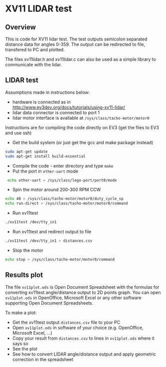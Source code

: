 # XV11 LIDAR test

## Overview

This is code for XV11 lidar test. The test outputs semicolon separated distance data for angles 0-359.
The output can be redirected to file, transfered to PC and plotted.

The files xv11lidar.h and xv11lidar.c can also be used as a simple library to communicate with the lidar.

## LIDAR test

Assumptions made in instructions below:
- hardware is connected as in http://www.ev3dev.org/docs/tutorials/using-xv11-lidar/
- lidar data connector is connected to port 1
- lidar motor interface is avaliable at `/sys/class/tacho-motor/motor0`

Instructions are for compiling the code directly on EV3 (get the files to EV3 and use ssh)

- Get the build system (or just get the gcc and make package instead)
```bash
sudo apt-get update
sudo apt-get install build-essential
```
- Compile the code - enter directory and type `make`
- Put the port in `other-uart` mode
```bash
 echo other-uart > /sys/class/lego-port/port0/mode
```
- Spin the motor around 200-300 RPM CCW
```bash
echo 40 > /sys/class/tacho-motor/motor0/duty_cycle_sp
echo run-direct > /sys/class/tacho-motor/motor0/command
```
- Run xv11test
```bash
./xv11test /dev/tty_in1
```
- Run xv11test and redirect output to file
```bash
./xv11test /dev/tty_in1 > distances.csv
```
- Stop the motor
```bash 
echo stop > /sys/class/tacho-motor/motor0/command
```

## Results plot

The file `xv11plot.ods` is Open Document Spreadsheet with the formulas for converting xv11test angle/distance output to 2D points graph.
You can open `xv11plot.ods` in OpenOffice, Microsoft Excel or any other software supporting Open Document Spreadsheets.

To make a plot:
- Get the xv11test output `distances.csv` file to your PC
- Open `xv11plot.ods` in software of your choice (e.g. OpenOffice, Microsoft Excel, ...) 
- Copy your result from `distances.csv` to lines in `xv11plot.ods` where it says so
- See the plot
- See how to convert LIDAR angle/distance output and apply geometric correction in the spreadsheet

